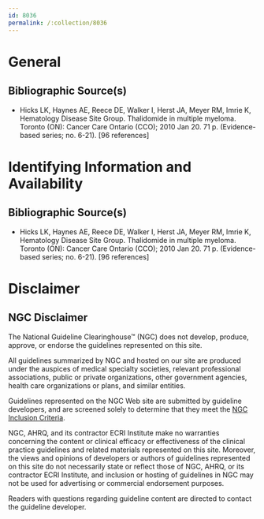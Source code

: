 ```yaml
---
id: 8036
permalink: /:collection/8036
---
```


# General

## Bibliographic Source(s)

- Hicks LK, Haynes AE, Reece DE, Walker I, Herst JA, Meyer RM, Imrie K, Hematology Disease Site Group. Thalidomide in multiple myeloma. Toronto (ON): Cancer Care Ontario (CCO); 2010 Jan 20. 71 p. (Evidence-based series; no. 6-21). [96 references]

# Identifying Information and Availability

## Bibliographic Source(s)

- Hicks LK, Haynes AE, Reece DE, Walker I, Herst JA, Meyer RM, Imrie K, Hematology Disease Site Group. Thalidomide in multiple myeloma. Toronto (ON): Cancer Care Ontario (CCO); 2010 Jan 20. 71 p. (Evidence-based series; no. 6-21). [96 references]

# Disclaimer

## NGC Disclaimer

The National Guideline Clearinghouse™ (NGC) does not develop, produce, approve, or endorse the guidelines represented on this site.

All guidelines summarized by NGC and hosted on our site are produced under the auspices of medical specialty societies, relevant professional associations, public or private organizations, other government agencies, health care organizations or plans, and similar entities.

Guidelines represented on the NGC Web site are submitted by guideline developers, and are screened solely to determine that they meet the [NGC Inclusion Criteria](/help-and-about/summaries/inclusion-criteria).

NGC, AHRQ, and its contractor ECRI Institute make no warranties concerning the content or clinical efficacy or effectiveness of the clinical practice guidelines and related materials represented on this site. Moreover, the views and opinions of developers or authors of guidelines represented on this site do not necessarily state or reflect those of NGC, AHRQ, or its contractor ECRI Institute, and inclusion or hosting of guidelines in NGC may not be used for advertising or commercial endorsement purposes.

Readers with questions regarding guideline content are directed to contact the guideline developer.

